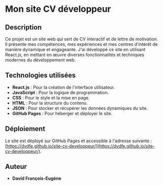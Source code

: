 # Mon site CV développeur

## Description

Ce projet est un site web qui sert de CV interactif et de lettre de motivation. Il présente mes compétences, mes expériences et mes centres d'intérêt de manière dynamique et engageante. J'ai développé ce site en utilisant React.js, en mettant en œuvre diverses fonctionnalités et techniques modernes du développement web.

## Technologies utilisées

- **React.js** : Pour la création de l'interface utilisateur.
- **JavaScript** : Pour la logique de programmation.
- **CSS** : Pour le style et la mise en page.
- **HTML** : Pour la structure du contenu.
- **JSON** : Pour stocker et récupérer les données dynamiques du site.
- **GitHub Pages** : Pour héberger et déployer le site.

## Déploiement

Le site est déployé sur GitHub Pages et accessible à l'adresse suivante : [https://dvdfe.github.io/site-cv-developpeur/](https://dvdfe.github.io/site-cv-developpeur/).

## Auteur

- **David François-Eugène**
